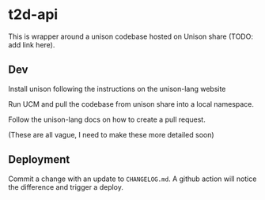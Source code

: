 # t2d-api

This is wrapper around a unison codebase hosted on Unison share (TODO: add link here).

## Dev

Install unison following the instructions on the unison-lang website

Run UCM and pull the codebase from unison share into a local namespace.

Follow the unison-lang docs on how to create a pull request.

(These are all vague, I need to make these more detailed soon)

## Deployment

Commit a change with an update to `CHANGELOG.md`. A github action will notice the difference and trigger a deploy.